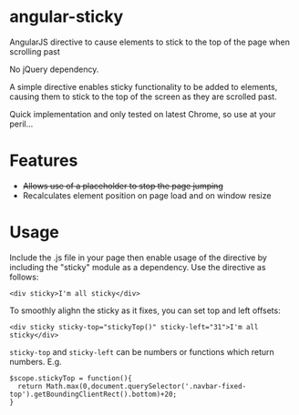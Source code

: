 angular-sticky
==============

AngularJS directive to cause elements to stick to the top of the page when scrolling past

No jQuery dependency.

A simple directive enables sticky functionality to be added to elements, causing them to stick to the top of
the screen as they are scrolled past.

Quick implementation and only tested on latest Chrome, so use at your peril...

# Features

  * ~~Allows use of a placeholder to stop the page jumping~~
  * Recalculates element position on page load and on window resize

# Usage

Include the .js file in your page then enable usage of the directive by including the "sticky" module
as a dependency. Use the directive as follows:

    <div sticky>I'm all sticky</div>

To smoothly alighn the sticky as it fixes, you can set top and left offsets:

    <div sticky sticky-top="stickyTop()" sticky-left="31">I'm all sticky</div>

`sticky-top` and `sticky-left` can be numbers or functions which return numbers. E.g.

    $scope.stickyTop = function(){
      return Math.max(0,document.querySelector('.navbar-fixed-top').getBoundingClientRect().bottom)+20;
    }